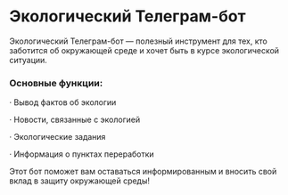 # Экологический Телеграм-бот
Экологический Телеграм-бот — полезный инструмент для тех, кто заботится об окружающей среде и хочет быть в курсе экологической ситуации.

### Основные функции:
· Вывод фактов об экологии

· Новости, связанные с экологией

· Экологические задания

· Информация о пунктах переработки

Этот бот поможет вам оставаться информированным и вносить свой вклад в защиту окружающей среды!
